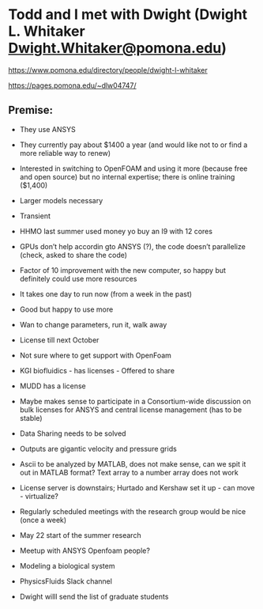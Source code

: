 # Todd and I met with Dwight (Dwight L. Whitaker <Dwight.Whitaker@pomona.edu>)

https://www.pomona.edu/directory/people/dwight-l-whitaker

https://pages.pomona.edu/~dlw04747/

## Premise:

- They use ANSYS

- They currently pay about $1400 a year (and would like not to or find a more reliable way to renew)

- Interested in switching to OpenFOAM and using it more (because free and open source) but no internal expertise; 
there is online training ($1,400)

- Larger models necessary

- Transient 

- HHMO last summer used money yo buy an I9 with 12 cores

- GPUs don’t help accordin gto ANSYS (?), the code doesn’t parallelize (check, asked to share the code)

- Factor of 10 improvement with the new computer, so happy but definitely could use more resources

- It takes one day to run now (from a week in the past)

- Good but happy to use more

- Wan to change parameters, run it,  walk away

- License till next October 

- Not sure where to get support with OpenFoam

- KGI biofluidics - has licenses - Offered to share

- MUDD has a license

- Maybe makes sense to participate in a Consortium-wide discussion on bulk licenses for ANSYS and central license management (has to be stable)

- Data Sharing needs to be solved

- Outputs are gigantic velocity and pressure grids

- Ascii to be analyzed by MATLAB, does not make sense, can we spit it out in MATLAB format? Text array to a number array does not work

- License server is downstairs; Hurtado and Kershaw set it up - can move - virtualize?

- Regularly scheduled meetings with the research group would be nice (once a week)

- May 22 start of the summer research

- Meetup with ANSYS Openfoam people?

- Modeling a biological system 

- PhysicsFluids Slack channel

- Dwight willl send the list of graduate students
